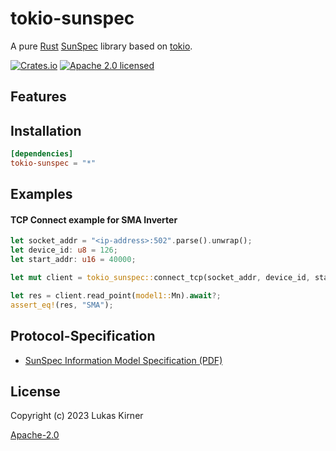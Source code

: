 # tokio-sunspec

A pure [Rust](https://www.rust-lang.org)
[SunSpec](https://en.wikipedia.org/wiki/SunSpec) library
based on [tokio](https://tokio.rs).

[![Crates.io](https://img.shields.io/crates/v/tokio-sunspec.svg)](https://crates.io/crates/tokio-sunspec)
[![Apache 2.0 licensed](https://img.shields.io/badge/license-Apache%202.0-blue.svg)](./LICENSE)

## Features

## Installation

```toml
[dependencies]
tokio-sunspec = "*"
```

## Examples

#### TCP Connect example for SMA Inverter

```rust
let socket_addr = "<ip-address>:502".parse().unwrap();
let device_id: u8 = 126;
let start_addr: u16 = 40000;

let mut client = tokio_sunspec::connect_tcp(socket_addr, device_id, start_addr).await?;

let res = client.read_point(model1::Mn).await?;
assert_eq!(res, "SMA");
```

## Protocol-Specification

- [SunSpec Information Model Specification (PDF)](https://sunspec.org/wp-content/uploads/2015/06/SunSpec-Information-Models-12041.pdf)

## License

Copyright (c) 2023 Lukas Kirner

[Apache-2.0](LICENSE.md)
